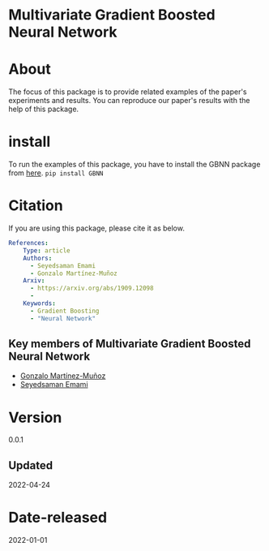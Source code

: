 # Multivariate Gradient Boosted Neural Network 

# About
The focus of this package is to provide related examples of the paper's experiments and results. You can reproduce our paper's results with the help of this package.

# install
To run the examples of this package, you have to install the GBNN package from [here](https://github.com/GAA-UAM/GBNN).
`pip install GBNN`
# Citation
If you are using this package, please cite it as below.

```yaml
References:
    Type: article
    Authors:
      - Seyedsaman Emami
      - Gonzalo Martínez-Muñoz
    Arxiv:
      - https://arxiv.org/abs/1909.12098
      -
    Keywords:
      - Gradient Boosting
      - "Neural Network"
```


## Key members of Multivariate Gradient Boosted Neural Network 

* [Gonzalo Martínez-Muñoz](https://github.com/gmarmu)
* [Seyedsaman Emami](https://github.com/samanemami)

# Version 
0.0.1

## Updated
2022-04-24

# Date-released
2022-01-01